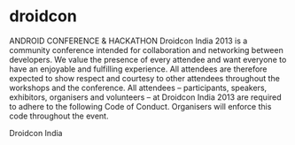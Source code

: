 droidcon
========
ANDROID CONFERENCE & HACKATHON
Droidcon India 2013 is a community conference intended for collaboration and networking between developers. We value the presence of every attendee and want everyone to have an enjoyable and fulfilling experience. All attendees are therefore expected to show respect and courtesy to other attendees throughout the workshops and the conference.
All attendees – participants, speakers, exhibitors, organisers and volunteers – at Droidcon India 2013 are required to adhere to the following Code of Conduct. Organisers will enforce this code throughout the event.

Droidcon India
